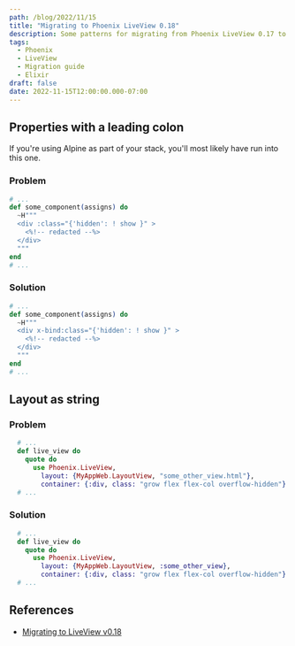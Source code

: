 ```yaml
---
path: /blog/2022/11/15
title: "Migrating to Phoenix LiveView 0.18"
description: Some patterns for migrating from Phoenix LiveView 0.17 to 0.18.3
tags:
  - Phoenix
  - LiveView
  - Migration guide
  - Elixir
draft: false
date: 2022-11-15T12:00:00.000-07:00
---
```


## Properties with a leading colon

If you're using Alpine as part of your stack, you'll most likely have run into this one.

### Problem

```elixir
# ...
def some_component(assigns) do
  ~H"""
  <div :class="{'hidden': ! show }" >
    <%!-- redacted --%>
  </div>
  """
end
# ...
```

### Solution

```elixir
# ...
def some_component(assigns) do
  ~H"""
  <div x-bind:class="{'hidden': ! show }" >
    <%!-- redacted --%>
  </div>
  """
end
# ...
```

## Layout as string

### Problem

```elixir
  # ...
  def live_view do
    quote do
      use Phoenix.LiveView,
        layout: {MyAppWeb.LayoutView, "some_other_view.html"},
        container: {:div, class: "grow flex flex-col overflow-hidden"}
  # ...
```
### Solution

```elixir
  # ...
  def live_view do
    quote do
      use Phoenix.LiveView,
        layout: {MyAppWeb.LayoutView, :some_other_view},
        container: {:div, class: "grow flex flex-col overflow-hidden"}
  # ...
```

## References

[mtlv]: https://fly.io/phoenix-files/migrating-to-lv-0-18/

- [Migrating to LiveView v0.18][mtlv]
